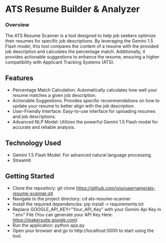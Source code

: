 
# ATS Resume Builder & Analyzer

### Overview

The ATS Resume Scanner is a tool designed to help job seekers optimize their resumes for specific job descriptions. By leveraging the Gemini 1.5 Flash model, this tool compares the content of a resume with the provided job description and calculates the percentage match. Additionally, it provides actionable suggestions to enhance the resume, ensuring a higher compatibility with Applicant Tracking Systems (ATS).


## Features

- Percentage Match Calculation: Automatically calculates how well your resume matches a given job description.
- Actionable Suggestions: Provides specific recommendations on how to update your resume to better align with the job description.
- User-Friendly Interface: Easy-to-use interface for uploading resumes and job descriptions.
- Advanced NLP Model: Utilizes the powerful Gemini 1.5 Flash model for accurate and reliable analysis.


## Technology Used

- Gemini 1.5 Flash Model: For advanced natural language processing.
- Streamlit
## Getting Started

- Clone the repository: git clone https://github.com/yourusername/ats-resume-scanner.git
- Navigate to the project directory: cd ats-resume-scanner
- Install the required dependencies: pip install -r requirements.txt
- Replace GOOGLE_API_KEY="Your_API_Key" with your Gemini Api Key in ".env" File (You can generate your API Key Here: https://makersuite.google.com)
- Run the application: python app.py
- Open your browser and go to http://localhost:5000 to start using the tool.